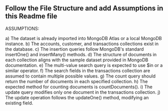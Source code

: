 ## Follow the File Structure and add Assumptions in this Readme file
ASSUMPTIONS:

a) The dataset is already imported into MongoDB Atlas or a local MongoDB instance.
b) The accounts, customer, and transactions collections exist in the database.
c) The insertion queries follow MongoDB's standard insertOne() and insertMany() methods.
d) The structure of documents in each collection aligns with the sample dataset provided in MongoDB documentation.
e) The multi-value search query is expected to use $in or a similar operator.
f) The search fields in the transactions collection are assumed to contain multiple possible values.
g) The count query should return the number of documents in each specified collection.
h) The expected method for counting documents is countDocuments().
i) The update query modifies only one document in the transactions collection.
j) The update operation follows the updateOne() method, modifying an existing field.
